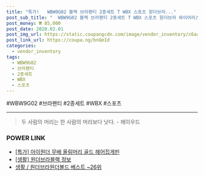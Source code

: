 ```yaml
--- 
title: "특가!   WBW9G02 블랙 브라팬티 2종세트 T WBX 스포츠 원더브라..." 
post_sub_title: "  WBW9G02 블랙 브라팬티 2종세트 T WBX 스포츠 원더브라 와이어리스" 
post_money: ₩ 85,000 
post_date: 2020.02.01 
post_img_url: https://static.coupangcdn.com/image/vendor_inventory/c6aa/7f07477a02362548d954e6bb43bb870b3c545f2c94cf17c09b5e400c06fa.jpg 
post_link_url: https://coupa.ng/bnQeId 
categories: 
  - vendor_inventory 
tags: 
  - WBW9G02 
  - 브라팬티 
  - 2종세트 
  - WBX 
  - 스포츠 
--- 
```

  #WBW9G02 #브라팬티 #2종세트 #WBX #스포츠 
<hr> 

> 두 사람의 머리는 한 사람의 머리보다 낫다. - 헤이우드 


### POWER LINK

* <a href="https://blog.naver.com/sakai111/221790320639" target="_blank">[특가] 아이원더 무배 올림머리 골드 헤어집게핀</a>
* <a href="https://blog.naver.com/fasyy4321/221763182873" target="_blank"> [생활] 원더브라블랙 정보 </a>
* <a href="https://blog.naver.com/santokki14/221784057171" target="_blank">생활 / 원더브라원더볼드 베스트 ~26위</a>
